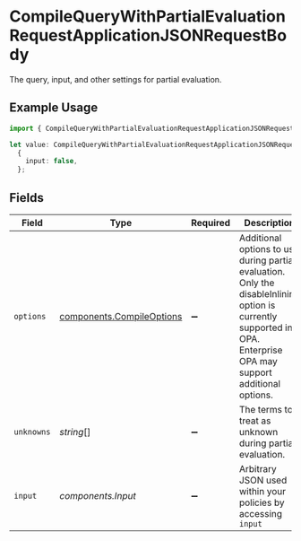 # CompileQueryWithPartialEvaluationRequestApplicationJSONRequestBody

The query, input, and other settings for partial evaluation.

## Example Usage

```typescript
import { CompileQueryWithPartialEvaluationRequestApplicationJSONRequestBody } from "@styra/opa/sdk/models/operations";

let value: CompileQueryWithPartialEvaluationRequestApplicationJSONRequestBody =
  {
    input: false,
  };
```

## Fields

| Field                                                                                                                                                              | Type                                                                                                                                                               | Required                                                                                                                                                           | Description                                                                                                                                                        |
| ------------------------------------------------------------------------------------------------------------------------------------------------------------------ | ------------------------------------------------------------------------------------------------------------------------------------------------------------------ | ------------------------------------------------------------------------------------------------------------------------------------------------------------------ | ------------------------------------------------------------------------------------------------------------------------------------------------------------------ |
| `options`                                                                                                                                                          | [components.CompileOptions](../../../sdk/models/components/compileoptions.md)                                                                                      | :heavy_minus_sign:                                                                                                                                                 | Additional options to use during partial evaluation. Only the disableInlining option is currently supported in OPA. Enterprise OPA may support additional options. |
| `unknowns`                                                                                                                                                         | *string*[]                                                                                                                                                         | :heavy_minus_sign:                                                                                                                                                 | The terms to treat as unknown during partial evaluation.                                                                                                           |
| `input`                                                                                                                                                            | *components.Input*                                                                                                                                                 | :heavy_minus_sign:                                                                                                                                                 | Arbitrary JSON used within your policies by accessing `input`                                                                                                      |